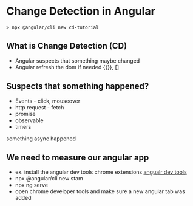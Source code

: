 
# Change Detection in Angular

```
> npx @angular/cli new cd-tutorial
```

## What is Change Detection (CD)

- Angular suspects that something maybe changed
- Angular refresh the dom if needed {{}}, []

## Suspects that something happened? 

- Events - click, mouseover
- http request - fetch
- promise
- observable
- timers

something async happened

## We need to measure our angular app

- ex. install the angular dev tools chrome extensions
[angualr dev tools](https://angular.io/guide/devtools)
- npx @angular/cli new stam
- npx ng serve
- open chrome developer tools and make sure a new angular tab was added
